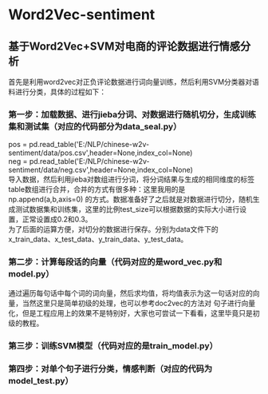 # Word2Vec-sentiment
## 基于Word2Vec+SVM对电商的评论数据进行情感分析
首先是利用word2vec对正负评论数据进行词向量训练，然后利用SVM分类器对语料进行分类，具体的过程如下：
### 第一步：加载数据、进行jieba分词、对数据进行随机切分，生成训练集和测试集（对应的代码部分为data_seal.py）
pos = pd.read_table('E:/NLP/chinese-w2v-sentiment/data/pos.csv',header=None,index_col=None)  
neg = pd.read_table('E:/NLP/chinese-w2v-sentiment/data/neg.csv',header=None,index_col=None)  
导入数据，然后利用jieba对数组进行分词，将分词结果与生成的相同维度的标签table数组进行合并，合并的方式有很多种：这里我用的是np.append(a,b,axis=0)
的方式。数据准备好了之后就是对数据进行切分，随机生成测试数据集和训练集，这里的比例test_size可以根据数据的实际大小进行设置，正常设置成0.2和0.3。  
为了后面的运算方便，对切分的数据进行保存。分别为data文件下的x_train_data、x_test_data、y_train_data、y_test_data。
### 第二步：计算每段话的向量（代码对应的是word_vec.py和model.py）
通过遍历每句话中每个词的词向量，然后求均值，将均值表示为这一句话对应的向量，当然这里只是简单初级的处理，也可以参考doc2vec的方法对
句子进行向量化，但是工程应用上的效果不是特别好，大家也可尝试一下看看，这里毕竟只是初级的教程。  
### 第三步：训练SVM模型（代码对应的是train_model.py）
### 第四步：对单个句子进行分类，情感判断（对应的代码为model_test.py）
